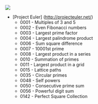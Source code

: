 ![](http://projecteuler.net/profile/adzen.png)

* [Project Euler] (http://projecteuler.net/)
  * 0001 - Multiples of 3 and 5
  * 0002 - Even Fibonacci numbers
  * 0003 - Largest prime factor
  * 0004 - Largest palindrome product
  * 0006 - Sum square difference
  * 0007 - 10001st prime 
  * 0008 - Largest product in a series
  * 0010 - Summation of primes
  * 0011 - Largest product in a grid
  * 0015 - Lattice paths
  * 0035 - Circular primes
  * 0048 - Self powers
  * 0050 - Consecutive prime sum
  * 0056 - Powerful digit sum
  * 0142 - Perfect Square Collection
